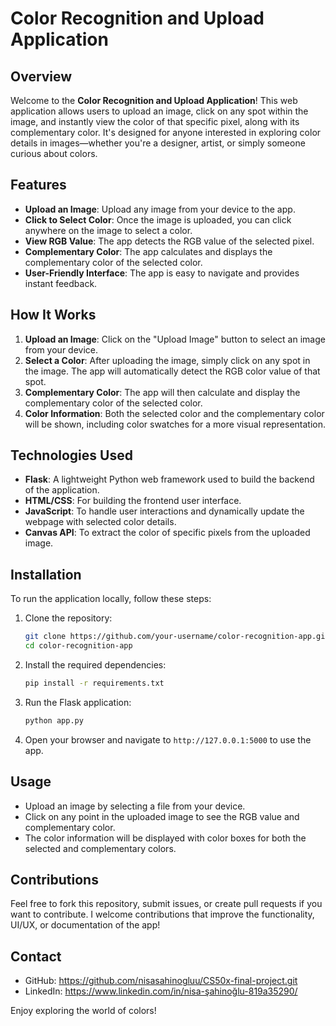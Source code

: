 
# Color Recognition and Upload Application

## Overview

Welcome to the **Color Recognition and Upload Application**! This web application allows users to upload an image, click on any spot within the image, and instantly view the color of that specific pixel, along with its complementary color. It's designed for anyone interested in exploring color details in images—whether you're a designer, artist, or simply someone curious about colors.

## Features

- **Upload an Image**: Upload any image from your device to the app.
- **Click to Select Color**: Once the image is uploaded, you can click anywhere on the image to select a color.
- **View RGB Value**: The app detects the RGB value of the selected pixel.
- **Complementary Color**: The app calculates and displays the complementary color of the selected color.
- **User-Friendly Interface**: The app is easy to navigate and provides instant feedback.

## How It Works

1. **Upload an Image**: Click on the "Upload Image" button to select an image from your device.
2. **Select a Color**: After uploading the image, simply click on any spot in the image. The app will automatically detect the RGB color value of that spot.
3. **Complementary Color**: The app will then calculate and display the complementary color of the selected color.
4. **Color Information**: Both the selected color and the complementary color will be shown, including color swatches for a more visual representation.

## Technologies Used

- **Flask**: A lightweight Python web framework used to build the backend of the application.
- **HTML/CSS**: For building the frontend user interface.
- **JavaScript**: To handle user interactions and dynamically update the webpage with selected color details.
- **Canvas API**: To extract the color of specific pixels from the uploaded image.

## Installation

To run the application locally, follow these steps:

1. Clone the repository:
   ```bash
   git clone https://github.com/your-username/color-recognition-app.git
   cd color-recognition-app
   ```

2. Install the required dependencies:
   ```bash
   pip install -r requirements.txt
   ```

3. Run the Flask application:
   ```bash
   python app.py
   ```

4. Open your browser and navigate to `http://127.0.0.1:5000` to use the app.

## Usage

- Upload an image by selecting a file from your device.
- Click on any point in the uploaded image to see the RGB value and complementary color.
- The color information will be displayed with color boxes for both the selected and complementary colors.

## Contributions

Feel free to fork this repository, submit issues, or create pull requests if you want to contribute. I welcome contributions that improve the functionality, UI/UX, or documentation of the app!


## Contact

- GitHub: https://github.com/nisasahinogluu/CS50x-final-project.git
- LinkedIn: https://www.linkedin.com/in/nisa-şahinoğlu-819a35290/

Enjoy exploring the world of colors!
